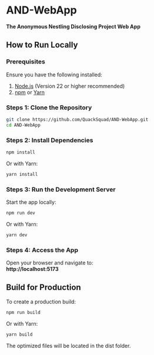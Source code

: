 # AND-WebApp

**The Anonymous Nestling Disclosing Project Web App**  

## How to Run Locally

### Prerequisites
Ensure you have the following installed:
1. [Node.js](https://nodejs.org/) (Version 22 or higher recommended)
2. [npm](https://www.npmjs.com/) or [Yarn](https://yarnpkg.com/)

### Steps 1: **Clone the Repository** 
   ```bash
   git clone https://github.com/QuackSquad/AND-WebApp.git
   cd AND-WebApp
   ```

### Steps 2: **Install Dependencies**
```bash
npm install
```
Or with Yarn:
```bash
yarn install
```
### Steps 3: **Run the Development Server**
Start the app locally:
```bash
npm run dev
```
Or with Yarn:
```bash
yarn dev
```
### Steps 4: Access the App
Open your browser and navigate to:\
**http://localhost:5173**

## Build for Production
To create a production build:

```bash
npm run build
```
Or with Yarn:
```bash
yarn build
```
The optimized files will be located in the dist folder.